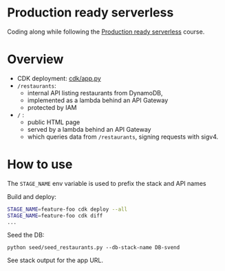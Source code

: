 # Production ready serverless

Coding along while following the 
[Production ready serverless](https://school.theburningmonk.com/courses/production-ready-serverless-aug-2024-cdk)
course.

# Overview

* CDK deployment: [cdk/app.py](cdk/app.py)
* `/restaurants`: 
  * internal API listing restaurants from DynamoDB,
  * implemented as a lambda behind an API Gateway
  * protected by IAM
* `/` : 
  * public HTML page 
  * served by a lambda behind an API Gateway
  * which queries data from `/restaurants`, signing requests with sigv4.  

# How to use

The `STAGE_NAME` env variable is used to prefix the stack and API names

Build and deploy:

```sh
STAGE_NAME=feature-foo cdk deploy --all
STAGE_NAME=feature-foo cdk diff
...
```

Seed the DB:

```shell
python seed/seed_restaurants.py --db-stack-name DB-svend
```

See stack output for the app URL.
